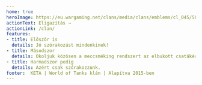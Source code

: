 ```yaml
---
home: true
heroImage: https://eu.wargaming.net/clans/media/clans/emblems/cl_045/500065045/emblem_195x195.png
actionText: Eligazítás →
actionLink: /clan/
features:
- title: Először is
  details: Jó szórakozást mindenkinek!
- title: Másodszor
  details: Okoljuk közösen a meccsméking rendszert az elbukott csatákért. :)
- title: Harmadszor pedig
  details: Azért csak szórakozzunk.
footer:  KETA | World of Tanks klán | Alapítva 2015-ben 
---
```

